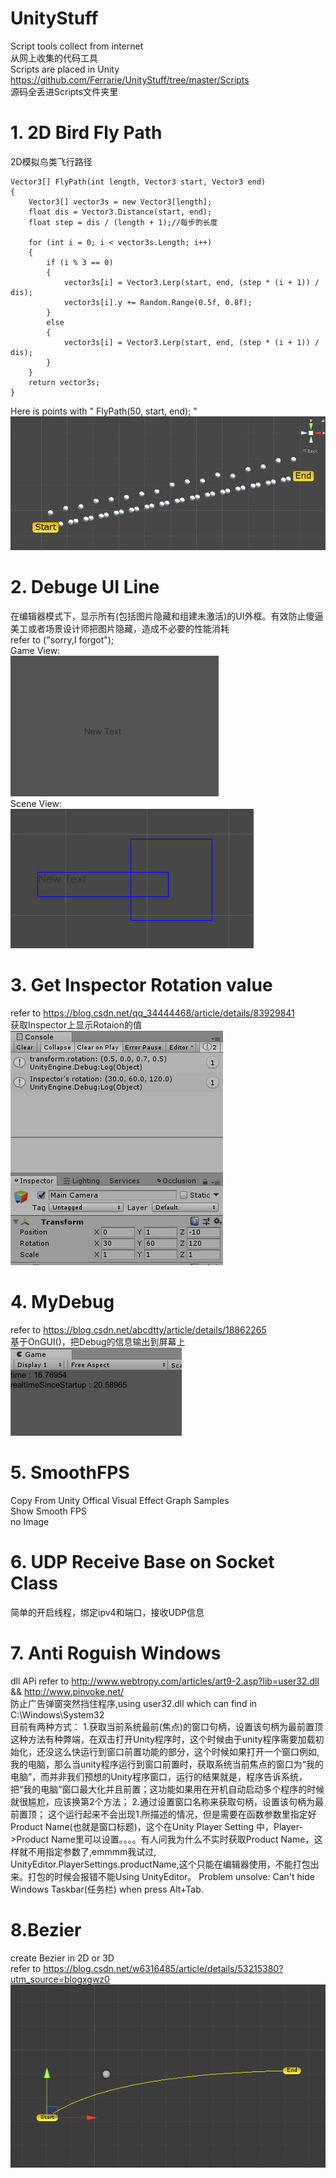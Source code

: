 # UnityStuff  
Script tools collect from internet  
从网上收集的代码工具  
Scripts are placed in Unity https://github.com/Ferrarie/UnityStuff/tree/master/Scripts  
源码全丢进Scripts文件夹里

# 1. 2D Bird Fly Path  
2D模拟鸟类飞行路径  

    Vector3[] FlyPath(int length, Vector3 start, Vector3 end)
    {
        Vector3[] vector3s = new Vector3[length];
        float dis = Vector3.Distance(start, end);
        float step = dis / (length + 1);//每步的长度

        for (int i = 0; i < vector3s.Length; i++)
        {
            if (i % 3 == 0)
            {
                vector3s[i] = Vector3.Lerp(start, end, (step * (i + 1)) / dis);
                vector3s[i].y += Random.Range(0.5f, 0.8f);
            }
            else
            {
                vector3s[i] = Vector3.Lerp(start, end, (step * (i + 1)) / dis);
            }
        }
        return vector3s;
    }
Here is points with " FlyPath(50, start, end); "  
![imge](https://github.com/Ferrarie/UnityStuff/blob/master/Texture/BirdFlyPath.png)  

# 2. Debuge UI Line
在编辑器模式下，显示所有(包括图片隐藏和组建未激活)的UI外框。有效防止傻逼美工或者场景设计师把图片隐藏，造成不必要的性能消耗  
refer to ("sorry,I forgot");  
Game View:  
![imge](https://github.com/Ferrarie/UnityStuff/blob/master/Texture/DebugUILine_GameView.png)  
Scene View:  
![imge](https://github.com/Ferrarie/UnityStuff/blob/master/Texture/DebugUILine_SceneView.png)  

# 3. Get Inspector Rotation value  
refer to https://blog.csdn.net/qq_34444468/article/details/83929841  
获取Inspector上显示Rotaion的值  
![imge](https://github.com/Ferrarie/UnityStuff/blob/master/Texture/GetInspectorRotation.png)

# 4. MyDebug
refer to https://blog.csdn.net/abcdtty/article/details/18862265  
基于OnGUI()，把Debug的信息输出到屏幕上  
![imge](https://github.com/Ferrarie/UnityStuff/blob/master/Texture/MyDebug.png)

# 5. SmoothFPS
Copy From Unity Offical Visual Effect Graph Samples  
Show Smooth FPS  
no Image  

# 6. UDP Receive Base on Socket Class
简单的开启线程，绑定ipv4和端口，接收UDP信息  

# 7. Anti Roguish Windows
dll APi refer to http://www.webtropy.com/articles/art9-2.asp?lib=user32.dll  
&& http://www.pinvoke.net/  
防止广告弹窗突然挡住程序,using user32.dll which can find in C:\Windows\System32  
目前有两种方式：
1.获取当前系统最前(焦点)的窗口句柄，设置该句柄为最前置顶
这种方法有种弊端，在双击打开Unity程序时，这个时候由于unity程序需要加载初始化，还没这么快运行到窗口前置功能的部分，这个时候如果打开一个窗口例如,我的电脑，那么当unity程序运行到窗口前置时，获取系统当前焦点的窗口为“我的电脑”，而并非我们预想的Unity程序窗口，运行的结果就是，程序告诉系统，把“我的电脑”窗口最大化并且前置；这功能如果用在开机自动启动多个程序的时候就很尴尬，应该换第2个方法；
2.通过设置窗口名称来获取句柄，设置该句柄为最前置顶；
这个运行起来不会出现1.所描述的情况，但是需要在函数参数里指定好Product Name(也就是窗口标题)，这个在Unity Player Setting 中，Player->Product Name里可以设置。。。。有人问我为什么不实时获取Product Name，这样就不用指定参数了,emmmm我试过, UnityEditor.PlayerSettings.productName,这个只能在编辑器使用，不能打包出来。打包的时候会报错不能Using UnityEditor。
Problem unsolve: Can't hide Windows Taskbar(任务栏) when press Alt+Tab.  

# 8.Bezier
create Bezier in 2D or 3D  
refer to https://blog.csdn.net/w6316485/article/details/53215380?utm_source=blogxgwz0  
![image](https://github.com/Ferrarie/UnityStuff/blob/master/Texture/Bezier_2Demension.gif)


